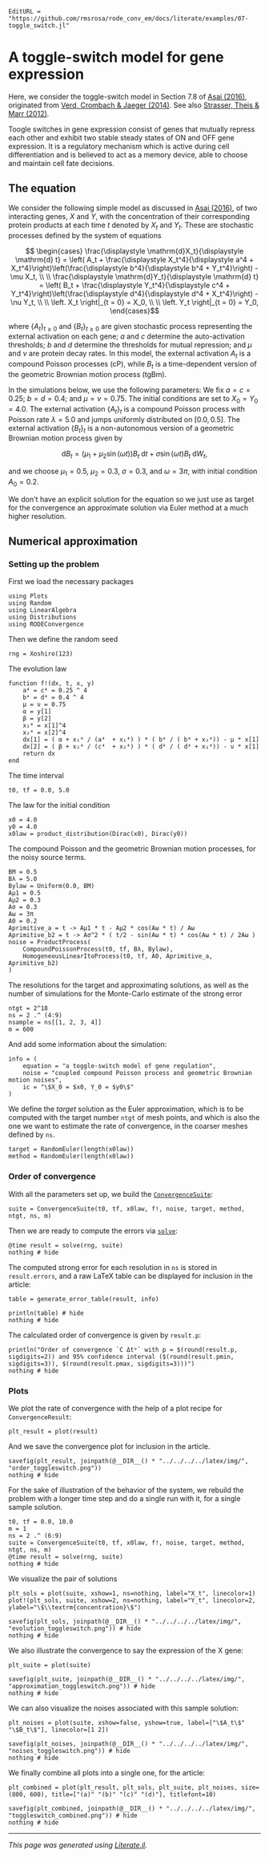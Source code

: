 ```@meta
EditURL = "https://github.com/rmsrosa/rode_conv_em/docs/literate/examples/07-toggle_switch.jl"
```

# A toggle-switch model for gene expression

Here, we consider the toggle-switch model in Section 7.8 of [Asai (2016)](https://publikationen.ub.uni-frankfurt.de/frontdoor/index/index/docId/40146), originated from [Verd, Crombach & Jaeger (2014)](https://doi.org/10.1186/1752-0509-8-43). See also [Strasser, Theis & Marr (2012)](https://doi.org/10.1016/j.bpj.2011.11.4000).

Toogle switches in gene expression consist of genes that mutually repress each other and exhibit two stable steady states of ON and OFF gene expression. It is a regulatory mechanism which is active during cell differentiation and is believed to act as a memory device, able to choose and maintain cell fate decisions.

## The equation

We consider the following simple model as discussed in [Asai (2016)](https://publikationen.ub.uni-frankfurt.de/frontdoor/index/index/docId/40146), of two interacting genes, $X$ and $Y$, with the concentration of their corresponding protein products at each time $t$ denoted by $X_t$ and $Y_t$. These are stochastic processes defined by the system of equations
```math
  \begin{cases}
  \frac{\displaystyle \mathrm{d}X_t}{\displaystyle \mathrm{d} t} = \left( A_t + \frac{\displaystyle X_t^4}{\displaystyle a^4 + X_t^4}\right)\left(\frac{\displaystyle b^4}{\displaystyle b^4 + Y_t^4}\right) - \mu X_t, \\ \\
  \frac{\displaystyle \mathrm{d}Y_t}{\displaystyle \mathrm{d} t} = \left( B_t + \frac{\displaystyle Y_t^4}{\displaystyle c^4 + Y_t^4}\right)\left(\frac{\displaystyle d^4}{\displaystyle d^4 + X_t^4}\right) - \nu Y_t, \\ \\
  \left. X_t \right|_{t = 0} = X_0, \\ \\
  \left. Y_t \right|_{t = 0} = Y_0,
  \end{cases}
```

where $\{A_t\}_{t\geq 0}$ and $\{B_t\}_{t\geq 0}$ are given stochastic process representing the external activation on each gene; $a$ and $c$ determine the auto-activation thresholds; $b$ and $d$ determine the thresholds for mutual repression; and $\mu$ and $\nu$ are protein decay rates. In this model, the external activation $A_t$ is a compound Poisson processes (cP), while $B_t$ is a time-dependent version of the geometric Brownian motion process (tgBm).

In the simulations below, we use the following parameters: We fix $a = c = 0.25$; $b = d = 0.4$; and $\mu = \nu = 0.75$. The initial conditions are set to $X_0 = Y_0 = 4.0$. The external activation $\{A_t\}_t$ is a compound Poisson process with Poisson rate $\lambda = 5.0$ and jumps uniformly distributed on $[0.0, 0.5]$. The external activation $\{B_t\}_t$ is a non-autonomous version of a geometric Brownian motion process given by
```math
  \mathrm{d}B_t = (\mu_1 + \mu_2\sin(\omega t))B_t\;\mathrm{d}t + \sigma\sin(\omega t)B_t\;\mathrm{d}W_t,
```
and we choose $\mu_1 = 0.5,$ $\mu_2 = 0.3,$ $\sigma = 0.3,$ and $\omega=3\pi,$ with initial condition $A_0 = 0.2.$

We don't have an explicit solution for the equation so we just use as target for the convergence an approximate solution via Euler method at a much higher resolution.


## Numerical approximation

### Setting up the problem

First we load the necessary packages

````@example 07-toggle_switch
using Plots
using Random
using LinearAlgebra
using Distributions
using RODEConvergence
````

Then we define the random seed

````@example 07-toggle_switch
rng = Xoshiro(123)
````

The evolution law

````@example 07-toggle_switch
function f!(dx, t, x, y)
    a⁴ = c⁴ = 0.25 ^ 4
    b⁴ = d⁴ = 0.4 ^ 4
    μ = ν = 0.75
    α = y[1]
    β = y[2]
    x₁⁴ = x[1]^4
    x₂⁴ = x[2]^4
    dx[1] = ( α + x₁⁴ / (a⁴  + x₁⁴) ) * ( b⁴ / ( b⁴ + x₂⁴)) - μ * x[1]
    dx[2] = ( β + x₂⁴ / (c⁴  + x₂⁴) ) * ( d⁴ / ( d⁴ + x₁⁴)) - ν * x[1]
    return dx
end
````

The time interval

````@example 07-toggle_switch
t0, tf = 0.0, 5.0
````

The law for the initial condition

````@example 07-toggle_switch
x0 = 4.0
y0 = 4.0
x0law = product_distribution(Dirac(x0), Dirac(y0))
````

The compound Poisson and the geometric Brownian motion processes, for the noisy source terms.

````@example 07-toggle_switch
BM = 0.5
Bλ = 5.0
Bylaw = Uniform(0.0, BM)
Aμ1 = 0.5
Aμ2 = 0.3
Aσ = 0.3
Aω = 3π
A0 = 0.2
Aprimitive_a = t -> Aμ1 * t - Aμ2 * cos(Aω * t) / Aω
Aprimitive_b2 = t -> Aσ^2 * ( t/2 - sin(Aω * t) * cos(Aω * t) / 2Aω )
noise = ProductProcess(
    CompoundPoissonProcess(t0, tf, Bλ, Bylaw),
    HomogeneousLinearItoProcess(t0, tf, A0, Aprimitive_a, Aprimitive_b2)
)
````

The resolutions for the target and approximating solutions, as well as the number of simulations for the Monte-Carlo estimate of the strong error

````@example 07-toggle_switch
ntgt = 2^18
ns = 2 .^ (4:9)
nsample = ns[[1, 2, 3, 4]]
m = 600
````

And add some information about the simulation:

````@example 07-toggle_switch
info = (
    equation = "a toggle-switch model of gene regulation",
    noise = "coupled compound Poisson process and geometric Brownian motion noises",
    ic = "\$X_0 = $x0, Y_0 = $y0\$"
)
````

We define the *target* solution as the Euler approximation, which is to be computed with the target number `ntgt` of mesh points, and which is also the one we want to estimate the rate of convergence, in the coarser meshes defined by `ns`.

````@example 07-toggle_switch
target = RandomEuler(length(x0law))
method = RandomEuler(length(x0law))
````

### Order of convergence

With all the parameters set up, we build the [`ConvergenceSuite`](@ref):

````@example 07-toggle_switch
suite = ConvergenceSuite(t0, tf, x0law, f!, noise, target, method, ntgt, ns, m)
````

Then we are ready to compute the errors via [`solve`](@ref):

````@example 07-toggle_switch
@time result = solve(rng, suite)
nothing # hide
````

The computed strong error for each resolution in `ns` is stored in `result.errors`, and a raw LaTeX table can be displayed for inclusion in the article:

````@example 07-toggle_switch
table = generate_error_table(result, info)

println(table) # hide
nothing # hide
````

The calculated order of convergence is given by `result.p`:

````@example 07-toggle_switch
println("Order of convergence `C Δtᵖ` with p = $(round(result.p, sigdigits=2)) and 95% confidence interval ($(round(result.pmin, sigdigits=3)), $(round(result.pmax, sigdigits=3)))")
nothing # hide
````

### Plots

We plot the rate of convergence with the help of a plot recipe for `ConvergenceResult`:

````@example 07-toggle_switch
plt_result = plot(result)
````

And we save the convergence plot for inclusion in the article.

````@example 07-toggle_switch
savefig(plt_result, joinpath(@__DIR__() * "../../../../latex/img/", "order_toggleswitch.png"))
nothing # hide
````

For the sake of illustration of the behavior of the system, we rebuild the problem with a longer time step and do a single run with it, for a single sample solution.

````@example 07-toggle_switch
t0, tf = 0.0, 10.0
m = 1
ns = 2 .^ (6:9)
suite = ConvergenceSuite(t0, tf, x0law, f!, noise, target, method, ntgt, ns, m)
@time result = solve(rng, suite)
nothing # hide
````

We visualize the pair of solutions

````@example 07-toggle_switch
plt_sols = plot(suite, xshow=1, ns=nothing, label="X_t", linecolor=1)
plot!(plt_sols, suite, xshow=2, ns=nothing, label="Y_t", linecolor=2, ylabel="\$\\textrm{concentration}\$")
````

````@example 07-toggle_switch
savefig(plt_sols, joinpath(@__DIR__() * "../../../../latex/img/", "evolution_toggleswitch.png")) # hide
nothing # hide
````

We also illustrate the convergence to say the expression of the X gene:

````@example 07-toggle_switch
plt_suite = plot(suite)
````

````@example 07-toggle_switch
savefig(plt_suite, joinpath(@__DIR__() * "../../../../latex/img/", "approximation_toggleswitch.png")) # hide
nothing # hide
````

We can also visualize the noises associated with this sample solution:

````@example 07-toggle_switch
plt_noises = plot(suite, xshow=false, yshow=true, label=["\$A_t\$" "\$B_t\$"], linecolor=[1 2])
````

````@example 07-toggle_switch
savefig(plt_noises, joinpath(@__DIR__() * "../../../../latex/img/", "noises_toggleswitch.png")) # hide
nothing # hide
````

We finally combine all plots into a single one, for the article:

````@example 07-toggle_switch
plt_combined = plot(plt_result, plt_sols, plt_suite, plt_noises, size=(800, 600), title=["(a)" "(b)" "(c)" "(d)"], titlefont=10)
````

````@example 07-toggle_switch
savefig(plt_combined, joinpath(@__DIR__() * "../../../../latex/img/", "toggleswitch_combined.png")) # hide
nothing # hide
````

---

*This page was generated using [Literate.jl](https://github.com/fredrikekre/Literate.jl).*

